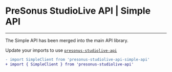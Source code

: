 # PreSonus StudioLive API | Simple API
---

The Simple API has been merged into the main API library.

Update your imports to use [`presonus-studiolive-api`](https://github.com/featherbear/presonus-studiolive-api/tree/master/src/simple)

```diff
- import SimpleClient from 'presonus-studiolive-api-simple-api'
+ import { SimpleClient } from 'presonus-studiolive-api'
```
